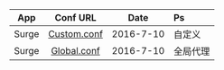 App|Conf URL|Date|Ps
---------|:---------:|:---------:|:---------
Surge|[Custom.conf](https://raw.githubusercontent.com/ifyour/Hosts-for-Surge/master/hosts.conf) |2016-7-10|自定义
Surge|[Global.conf](https://coding.net/u/ifyour/p/hosts-for-Surge/git/raw/master/hosts.conf) |2016-7-10|全局代理
